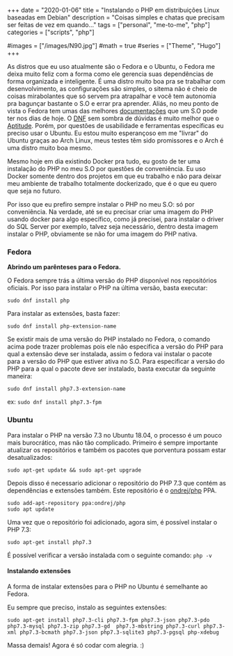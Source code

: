 +++
date = "2020-01-06"
title = "Instalando o PHP em distribuições Linux baseadas em Debian"
description = "Coisas simples e chatas que precisam ser feitas de vez em quando..."
tags = ["personal", "me-to-me", "php"]
categories = ["scripts", "php"]

#images = ["/images/N90.jpg"]
#math = true
#series = ["Theme", "Hugo"]
+++

As distros que eu uso atualmente são o Fedora e o Ubuntu, o Fedora me deixa muito feliz com a forma como ele gerencia suas dependências de forma organizada e inteligente. É uma distro muito boa pra se trabalhar com desenvolvimento, as configurações são simples, o sitema não é cheio de coisas mirabolantes que só servem pra atrapalhar e você tem autonomia pra bagunçar bastante o S.O e errar pra aprender. Aliás, no meu ponto de vista o Fedora tem umas das melhores [documentações](https://docs.fedoraproject.org/en-US/docs/) que um S.O pode ter nos dias de hoje. O [DNF](https://fedoraproject.org/wiki/DNF) sem sombra de dúvidas é muito melhor que o [Aptitude](https://help.ubuntu.com/lts/serverguide/aptitude.html). Porém, por questões de usabilidade e ferramentas específicas eu preciso usar o Ubuntu. Eu estou muito esperançoso em me "livrar" do Ubuntu graças ao Arch Linux, meus testes têm sido promissores e o Arch é uma distro muito boa mesmo.

Mesmo hoje em dia existindo Docker pra tudo, eu gosto de ter uma instalação do PHP no meu S.O por questões de conveniência. Eu uso Docker somente dentro dos projetos em que eu trabalho e não para deixar meu ambiente de trabalho totalmente dockerizado, que é o que eu quero que seja no futuro.

Por isso que eu prefiro sempre instalar o PHP no meu S.O: só por conveniência. Na verdade, até se eu precisar criar uma imagem do PHP usando docker para algo específico, como já precisei, para instalar o driver do SQL Server por exemplo, talvez seja necessário, dentro desta imagem instalar o PHP, obviamente se não for uma imagem do PHP nativa.

### Fedora

**Abrindo um parênteses para o Fedora.**

O Fedora sempre trás a última versão do PHP disponível nos repositórios oficiais. Por isso para instalar o PHP na última versão, basta executar:

`sudo dnf install php`

Para instalar as extensões, basta fazer:

`sudo dnf install php-extension-name`

Se existir mais de uma versão do PHP instalado no Fedora, o comando acima pode trazer problemas pois ele não especifica a versão do PHP para qual a extensão deve ser instalada, assim o fedora vai instalar o pacote para a versão do PHP que estiver ativa no S.O. Para especificar a versão do PHP para a qual o pacote deve ser instalado, basta executar da seguinte maneira:

`sudo dnf install php7.3-extension-name`

ex: `sudo dnf install php7.3-fpm`

### Ubuntu

Para instalar o PHP na versão 7.3 no Ubuntu 18.04, o processo é um pouco mais burocrático, mas não tão complicado. Primeiro é sempre importante atualizar os repositórios e também os pacotes que porventura possam estar desatualizados:

`sudo apt-get update && sudo apt-get upgrade`

Depois disso é necessario adicionar o repositório do PHP 7.3 que contém as dependências e extensões também. Este repositório é o [ondrej/php](https://launchpad.net/~ondrej/+archive/ubuntu/php) PPA.

```
sudo add-apt-repository ppa:ondrej/php
sudo apt update
```

Uma vez que o repositório foi adicionado, agora sim, é possível instalar o PHP 7.3:

`sudo apt-get install php7.3`

É possível verificar a versão instalada com o seguinte comando: `php -v`

#### Instalando extensões

A forma de instalar extensões para o PHP no Ubuntu é semelhante ao Fedora.

Eu sempre que preciso, instalo as seguintes extensões:

`sudo apt-get install php7.3-cli php7.3-fpm php7.3-json php7.3-pdo php7.3-mysql php7.3-zip php7.3-gd  php7.3-mbstring php7.3-curl php7.3-xml php7.3-bcmath php7.3-json php7.3-sqlite3 php7.3-pgsql php-xdebug`

Massa demais! Agora é só codar com alegria. :)
